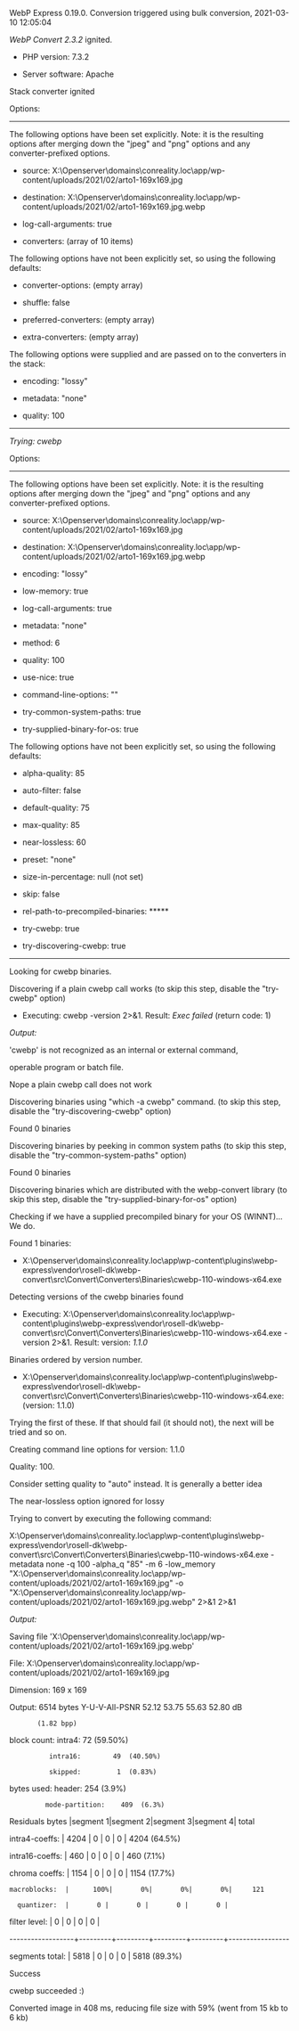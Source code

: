 WebP Express 0.19.0. Conversion triggered using bulk conversion, 2021-03-10 12:05:04

*WebP Convert 2.3.2*  ignited.
- PHP version: 7.3.2
- Server software: Apache

Stack converter ignited

Options:
------------
The following options have been set explicitly. Note: it is the resulting options after merging down the "jpeg" and "png" options and any converter-prefixed options.
- source: X:\Openserver\domains\conreality.loc\app/wp-content/uploads/2021/02/arto1-169x169.jpg
- destination: X:\Openserver\domains\conreality.loc\app/wp-content/uploads/2021/02/arto1-169x169.jpg.webp
- log-call-arguments: true
- converters: (array of 10 items)

The following options have not been explicitly set, so using the following defaults:
- converter-options: (empty array)
- shuffle: false
- preferred-converters: (empty array)
- extra-converters: (empty array)

The following options were supplied and are passed on to the converters in the stack:
- encoding: "lossy"
- metadata: "none"
- quality: 100
------------


*Trying: cwebp* 

Options:
------------
The following options have been set explicitly. Note: it is the resulting options after merging down the "jpeg" and "png" options and any converter-prefixed options.
- source: X:\Openserver\domains\conreality.loc\app/wp-content/uploads/2021/02/arto1-169x169.jpg
- destination: X:\Openserver\domains\conreality.loc\app/wp-content/uploads/2021/02/arto1-169x169.jpg.webp
- encoding: "lossy"
- low-memory: true
- log-call-arguments: true
- metadata: "none"
- method: 6
- quality: 100
- use-nice: true
- command-line-options: ""
- try-common-system-paths: true
- try-supplied-binary-for-os: true

The following options have not been explicitly set, so using the following defaults:
- alpha-quality: 85
- auto-filter: false
- default-quality: 75
- max-quality: 85
- near-lossless: 60
- preset: "none"
- size-in-percentage: null (not set)
- skip: false
- rel-path-to-precompiled-binaries: *****
- try-cwebp: true
- try-discovering-cwebp: true
------------

Looking for cwebp binaries.
Discovering if a plain cwebp call works (to skip this step, disable the "try-cwebp" option)
- Executing: cwebp -version 2>&1. Result: *Exec failed* (return code: 1)

*Output:* 
'cwebp' is not recognized as an internal or external command,
operable program or batch file.

Nope a plain cwebp call does not work
Discovering binaries using "which -a cwebp" command. (to skip this step, disable the "try-discovering-cwebp" option)
Found 0 binaries
Discovering binaries by peeking in common system paths (to skip this step, disable the "try-common-system-paths" option)
Found 0 binaries
Discovering binaries which are distributed with the webp-convert library (to skip this step, disable the "try-supplied-binary-for-os" option)
Checking if we have a supplied precompiled binary for your OS (WINNT)... We do.
Found 1 binaries: 
- X:\Openserver\domains\conreality.loc\app\wp-content\plugins\webp-express\vendor\rosell-dk\webp-convert\src\Convert\Converters\Binaries\cwebp-110-windows-x64.exe
Detecting versions of the cwebp binaries found
- Executing: X:\Openserver\domains\conreality.loc\app\wp-content\plugins\webp-express\vendor\rosell-dk\webp-convert\src\Convert\Converters\Binaries\cwebp-110-windows-x64.exe -version 2>&1. Result: version: *1.1.0*
Binaries ordered by version number.
- X:\Openserver\domains\conreality.loc\app\wp-content\plugins\webp-express\vendor\rosell-dk\webp-convert\src\Convert\Converters\Binaries\cwebp-110-windows-x64.exe: (version: 1.1.0)
Trying the first of these. If that should fail (it should not), the next will be tried and so on.
Creating command line options for version: 1.1.0
Quality: 100. 
Consider setting quality to "auto" instead. It is generally a better idea
The near-lossless option ignored for lossy
Trying to convert by executing the following command:
X:\Openserver\domains\conreality.loc\app\wp-content\plugins\webp-express\vendor\rosell-dk\webp-convert\src\Convert\Converters\Binaries\cwebp-110-windows-x64.exe -metadata none -q 100 -alpha_q "85" -m 6 -low_memory "X:\Openserver\domains\conreality.loc\app/wp-content/uploads/2021/02/arto1-169x169.jpg" -o "X:\Openserver\domains\conreality.loc\app/wp-content/uploads/2021/02/arto1-169x169.jpg.webp" 2>&1 2>&1

*Output:* 
Saving file 'X:\Openserver\domains\conreality.loc\app/wp-content/uploads/2021/02/arto1-169x169.jpg.webp'
File:      X:\Openserver\domains\conreality.loc\app/wp-content/uploads/2021/02/arto1-169x169.jpg
Dimension: 169 x 169
Output:    6514 bytes Y-U-V-All-PSNR 52.12 53.75 55.63   52.80 dB
           (1.82 bpp)
block count:  intra4:         72  (59.50%)
              intra16:        49  (40.50%)
              skipped:         1  (0.83%)
bytes used:  header:            254  (3.9%)
             mode-partition:    409  (6.3%)
 Residuals bytes  |segment 1|segment 2|segment 3|segment 4|  total
  intra4-coeffs:  |    4204 |       0 |       0 |       0 |    4204  (64.5%)
 intra16-coeffs:  |     460 |       0 |       0 |       0 |     460  (7.1%)
  chroma coeffs:  |    1154 |       0 |       0 |       0 |    1154  (17.7%)
    macroblocks:  |      100%|       0%|       0%|       0%|     121
      quantizer:  |       0 |       0 |       0 |       0 |
   filter level:  |       0 |       0 |       0 |       0 |
------------------+---------+---------+---------+---------+-----------------
 segments total:  |    5818 |       0 |       0 |       0 |    5818  (89.3%)

Success
cwebp succeeded :)

Converted image in 408 ms, reducing file size with 59% (went from 15 kb to 6 kb)
